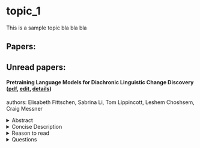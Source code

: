 # topic_1

This is a sample topic bla bla bla

## Papers:


## Unread papers:
#### Pretraining Language Models for Diachronic Linguistic Change Discovery ([pdf](paper_pdfs/2504.05523v1.pdf), [edit](paper_files/2504.05523v1.md), [details](src/presentation_files/2504.05523v1.md))
authors: Elisabeth Fittschen, Sabrina Li, Tom Lippincott, Leshem Choshsem, Craig Messner
<details>
<summary>Abstract</summary>
"Large language models (LLMs) have shown potential as tools for scientific discovery. This has engendered growing interest in their use in humanistic disciplines, such as historical linguistics and literary studies. These fields often construct arguments on the basis of delineations like genre, or more inflexibly, time period. Although efforts have been made to restrict inference to specific domains via fine-tuning or model editing, we posit that the only true guarantee is domain-restricted pretraining -- typically, a data- and compute-expensive proposition.   We show that efficient pretraining techniques can produce useful models over corpora too large for easy manual inspection but too small for "typical" LLM approaches. We employ a novel date-attribution pipeline in order to obtain a temporally-segmented dataset of five 10-million-word slices. We train two corresponding five-model batteries over these corpus segments, efficient pretraining and Llama3-8B parameter efficiently finetuned.   We find that the pretrained models are faster to train than the finetuned baselines and that they better respect the historical divisions of our corpus. Emphasizing speed and precision over a-historical comprehensiveness enables a number of novel approaches to hypothesis discovery and testing in our target fields. Taking up diachronic linguistics as a testbed, we show that our method enables the detection of a diverse set of phenomena, including en masse lexical change, non-lexical (grammatical and morphological) change, and word sense introduction/obsolescence. We provide a ready-to-use pipeline that allows extension of our approach to other target fields with only minimal adaptation."

</details>
<details>
<summary>Concise Description</summary>
todo

</details>
<details>
<summary>Reason to read</summary>
['todo']
</details>
<details>
<summary>Questions</summary>
['todo']
</details>